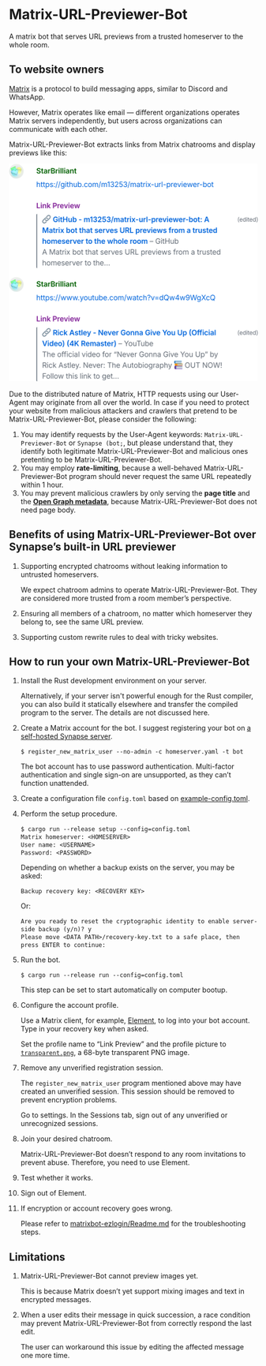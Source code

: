# Matrix-URL-Previewer-Bot

A matrix bot that serves URL previews from a trusted homeserver to the whole room.

## To website owners

[Matrix](https://matrix.org) is a protocol to build messaging apps, similar to Discord and WhatsApp.

However, Matrix operates like email — different organizations operates Matrix servers independently, but users across organizations can communicate with each other.

Matrix-URL-Previewer-Bot extracts links from Matrix chatrooms and display previews like this:

<p align="center"><img src="img/screenshot.png" width="512" height="441" alt="Screenshot" /></p>

Due to the distributed nature of Matrix, HTTP requests using our User-Agent may originate from all over the world. In case if you need to protect your website from malicious attackers and crawlers that pretend to be Matrix-URL-Previewer-Bot, please consider the following:

1. You may identify requests by the User-Agent keywords: `Matrix-URL-Previewer-Bot` or `Synapse (bot;`, but please understand that, they identify both legitimate Matrix-URL-Previewer-Bot and malicious ones pretenting to be Matrix-URL-Previewer-Bot.
2. You may employ **rate-limiting**, because a well-behaved Matrix-URL-Previewer-Bot program should never request the same URL repeatedly within 1 hour. 
3. You may prevent malicious crawlers by only serving the **page title** and the **[Open Graph metadata](https://ogp.me)**, because Matrix-URL-Previewer-Bot does not need page body.

## Benefits of using Matrix-URL-Previewer-Bot over Synapse’s built-in URL previewer

1. Supporting encrypted chatrooms without leaking information to untrusted homeservers.

   We expect chatroom admins to operate Matrix-URL-Previewer-Bot. They are considered more trusted from a room member’s perspective.

2. Ensuring all members of a chatroom, no matter which homeserver they belong to, see the same URL preview.

3. Supporting custom rewrite rules to deal with tricky websites.

## How to run your own Matrix-URL-Previewer-Bot

1. Install the Rust development environment on your server.

   Alternatively, if your server isn't powerful enough for the Rust compiler, you can also build it statically elsewhere and transfer the compiled program to the server. The details are not discussed here.

2. Create a Matrix account for the bot. I suggest registering your bot on [a self-hosted Synapse server](https://element-hq.github.io/synapse/latest/setup/installation.html).

   ```
   $ register_new_matrix_user --no-admin -c homeserver.yaml -t bot
   ```

   The bot account has to use password authentication. Multi-factor authentication and single sign-on are unsupported, as they can’t function unattended.

3. Create a configuration file `config.toml` based on [example-config.toml](./example-config.toml).

4. Perform the setup procedure.

   ```
   $ cargo run --release setup --config=config.toml
   Matrix homeserver: <HOMESERVER>
   User name: <USERNAME>
   Password: <PASSWORD>
   ```

   Depending on whether a backup exists on the server, you may be asked:
   ```
   Backup recovery key: <RECOVERY KEY>
   ```
   Or:
   ```
   Are you ready to reset the cryptographic identity to enable server-side backup (y/n)? y
   Please move <DATA PATH>/recovery-key.txt to a safe place, then press ENTER to continue:
   ```

5. Run the bot.

   ```
   $ cargo run --release run --config=config.toml
   ```

   This step can be set to start automatically on computer bootup.

6. Configure the account profile.

   Use a Matrix client, for example, [Element](https://matrix.org/ecosystem/clients/element/), to log into your bot account. Type in your recovery key when asked.

   Set the profile name to “Link Preview” and the profile picture to [`transparent.png`](img/transparent.png), a 68-byte transparent PNG image.

7. Remove any unverified registration session.

   The `register_new_matrix_user` program mentioned above may have created an unverified session. This session should be removed to prevent encryption problems.

   Go to settings. In the Sessions tab, sign out of any unverified or unrecognized sessions.

8. Join your desired chatroom.

   Matrix-URL-Previewer-Bot doesn’t respond to any room invitations to prevent abuse. Therefore, you need to use Element.

9. Test whether it works.

10. Sign out of Element.

11. If encryption or account recovery goes wrong.

    Please refer to [matrixbot-ezlogin/Readme.md](https://github.com/m13253/matrixbot-ezlogin/blob/master/Readme.md) for the troubleshooting steps.

## Limitations

1. Matrix-URL-Previewer-Bot cannot preview images yet.

   This is because Matrix doesn’t yet support mixing images and text in encrypted messages.

2. When a user edits their message in quick succession, a race condition may prevent Matrix-URL-Previewer-Bot from correctly respond the last edit.

   The user can workaround this issue by editing the affected message one more time.
